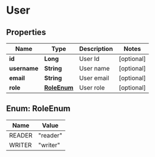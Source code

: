 

# User

## Properties

Name | Type | Description | Notes
------------ | ------------- | ------------- | -------------
**id** | **Long** | User Id |  [optional]
**username** | **String** | User name |  [optional]
**email** | **String** | User email |  [optional]
**role** | [**RoleEnum**](#RoleEnum) | User role |  [optional]



## Enum: RoleEnum

Name | Value
---- | -----
READER | &quot;reader&quot;
WRITER | &quot;writer&quot;



